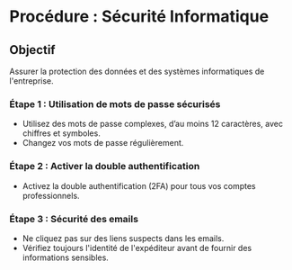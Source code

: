 # Procédure : Sécurité Informatique

## Objectif
Assurer la protection des données et des systèmes informatiques de l'entreprise.

### Étape 1 : Utilisation de mots de passe sécurisés
- Utilisez des mots de passe complexes, d’au moins 12 caractères, avec chiffres et symboles.
- Changez vos mots de passe régulièrement.

### Étape 2 : Activer la double authentification
- Activez la double authentification (2FA) pour tous vos comptes professionnels.

### Étape 3 : Sécurité des emails
- Ne cliquez pas sur des liens suspects dans les emails.
- Vérifiez toujours l'identité de l'expéditeur avant de fournir des informations sensibles.
